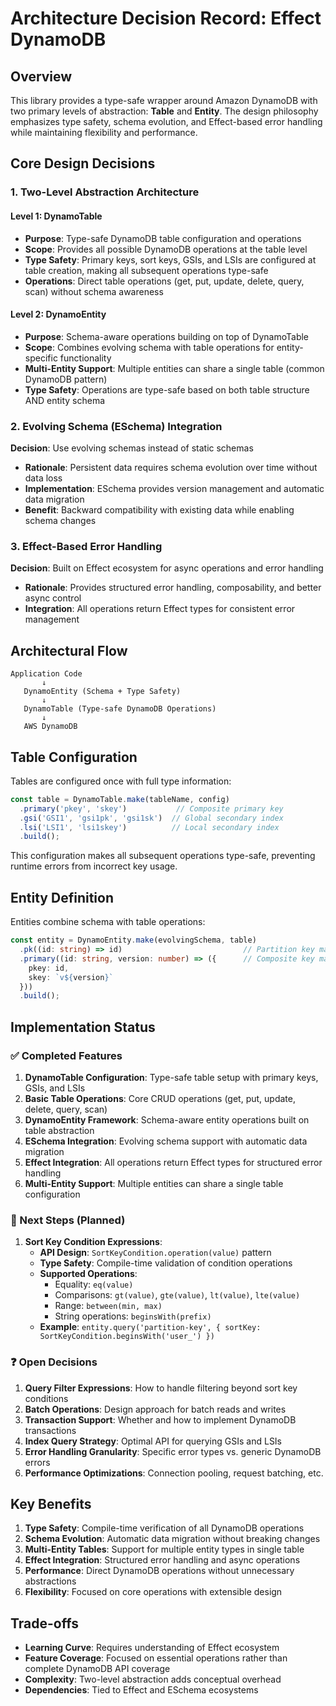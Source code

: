 # Architecture Decision Record: Effect DynamoDB

## Overview

This library provides a type-safe wrapper around Amazon DynamoDB with two primary levels of abstraction: **Table** and **Entity**. The design philosophy emphasizes type safety, schema evolution, and Effect-based error handling while maintaining flexibility and performance.

## Core Design Decisions

### 1. Two-Level Abstraction Architecture

#### Level 1: DynamoTable
- **Purpose**: Type-safe DynamoDB table configuration and operations
- **Scope**: Provides all possible DynamoDB operations at the table level
- **Type Safety**: Primary keys, sort keys, GSIs, and LSIs are configured at table creation, making all subsequent operations type-safe
- **Operations**: Direct table operations (get, put, update, delete, query, scan) without schema awareness

#### Level 2: DynamoEntity  
- **Purpose**: Schema-aware operations building on top of DynamoTable
- **Scope**: Combines evolving schema with table operations for entity-specific functionality
- **Multi-Entity Support**: Multiple entities can share a single table (common DynamoDB pattern)
- **Type Safety**: Operations are type-safe based on both table structure AND entity schema

### 2. Evolving Schema (ESchema) Integration

**Decision**: Use evolving schemas instead of static schemas
- **Rationale**: Persistent data requires schema evolution over time without data loss
- **Implementation**: ESchema provides version management and automatic data migration
- **Benefit**: Backward compatibility with existing data while enabling schema changes

### 3. Effect-Based Error Handling

**Decision**: Built on Effect ecosystem for async operations and error handling
- **Rationale**: Provides structured error handling, composability, and better async control
- **Integration**: All operations return Effect types for consistent error management


## Architectural Flow

```
Application Code
       ↓
   DynamoEntity (Schema + Type Safety)
       ↓
   DynamoTable (Type-safe DynamoDB Operations)
       ↓
   AWS DynamoDB
```

## Table Configuration

Tables are configured once with full type information:

```typescript
const table = DynamoTable.make(tableName, config)
  .primary('pkey', 'skey')           // Composite primary key
  .gsi('GSI1', 'gsi1pk', 'gsi1sk')  // Global secondary index
  .lsi('LSI1', 'lsi1skey')          // Local secondary index
  .build();
```

This configuration makes all subsequent operations type-safe, preventing runtime errors from incorrect key usage.

## Entity Definition

Entities combine schema with table operations:

```typescript
const entity = DynamoEntity.make(evolvingSchema, table)
  .pk((id: string) => id)                           // Partition key mapping
  .primary((id: string, version: number) => ({      // Composite key mapping
    pkey: id,
    skey: `v${version}`
  }))
  .build();
```

## Implementation Status

### ✅ Completed Features

1. **DynamoTable Configuration**: Type-safe table setup with primary keys, GSIs, and LSIs
2. **Basic Table Operations**: Core CRUD operations (get, put, update, delete, query, scan)
3. **DynamoEntity Framework**: Schema-aware entity operations built on table abstraction
4. **ESchema Integration**: Evolving schema support with automatic data migration
5. **Effect Integration**: All operations return Effect types for structured error handling
6. **Multi-Entity Support**: Multiple entities can share a single table configuration

### 🚧 Next Steps (Planned)

1. **Sort Key Condition Expressions**: 
   - **API Design**: `SortKeyCondition.operation(value)` pattern
   - **Type Safety**: Compile-time validation of condition operations
   - **Supported Operations**: 
     - Equality: `eq(value)`
     - Comparisons: `gt(value)`, `gte(value)`, `lt(value)`, `lte(value)`
     - Range: `between(min, max)`
     - String operations: `beginsWith(prefix)`
   - **Example**: `entity.query('partition-key', { sortKey: SortKeyCondition.beginsWith('user_') })`

### ❓ Open Decisions

1. **Query Filter Expressions**: How to handle filtering beyond sort key conditions
2. **Batch Operations**: Design approach for batch reads and writes
3. **Transaction Support**: Whether and how to implement DynamoDB transactions
4. **Index Query Strategy**: Optimal API for querying GSIs and LSIs
5. **Error Handling Granularity**: Specific error types vs. generic DynamoDB errors
6. **Performance Optimizations**: Connection pooling, request batching, etc.

## Key Benefits

1. **Type Safety**: Compile-time verification of all DynamoDB operations
2. **Schema Evolution**: Automatic data migration without breaking changes  
3. **Multi-Entity Tables**: Support for multiple entity types in single table
4. **Effect Integration**: Structured error handling and async operations
5. **Performance**: Direct DynamoDB operations without unnecessary abstractions
6. **Flexibility**: Focused on core operations with extensible design

## Trade-offs

- **Learning Curve**: Requires understanding of Effect ecosystem
- **Feature Coverage**: Focused on essential operations rather than complete DynamoDB API coverage
- **Complexity**: Two-level abstraction adds conceptual overhead
- **Dependencies**: Tied to Effect and ESchema ecosystems
